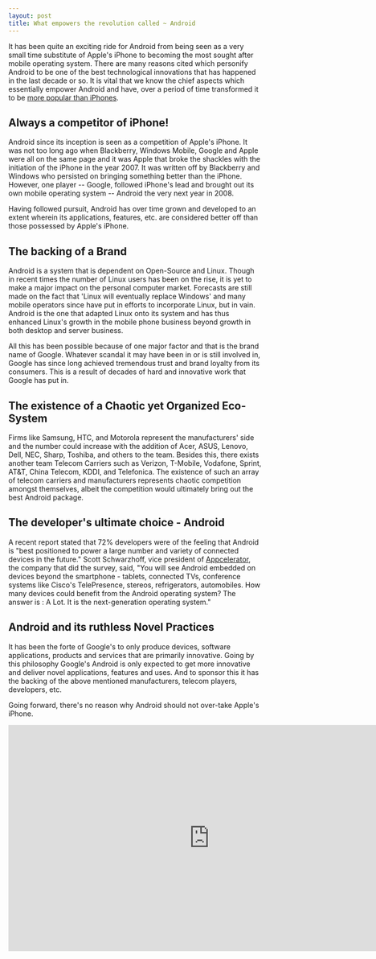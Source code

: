```yaml
---
layout: post
title: What empowers the revolution called ~ Android
---
```


It has been quite an exciting ride for Android from being seen as a very small time substitute of Apple's iPhone to becoming the most sought after mobile operating system. There are many reasons cited which personify Android to be one of the best technological innovations that has happened in the last decade or so. It is vital that we know the chief aspects which essentially empower Android and have, over a period of time transformed it to be <a href="http://news.discovery.com/tech/called-it-android-phones-more-popular-than-iphones.html">more popular than iPhones</a>. 

## Always a competitor of iPhone!

Android since its inception is seen as a competition of Apple's iPhone. It was not too long ago when Blackberry, Windows Mobile, Google and Apple were all on the same page and it was Apple that broke the shackles with the initiation of the iPhone in the year 2007. It was written off by Blackberry and Windows who persisted on bringing something better than the iPhone. However, one player -- Google, followed iPhone's lead and brought out its own mobile operating system -- Android the very next year in 2008. 

Having followed pursuit, Android has over time grown and developed to an extent wherein its applications, features, etc. are considered better off than those possessed by Apple's iPhone.

## The backing of a Brand

Android is a system that is dependent on Open-Source and Linux. Though in recent times the number of Linux users has been on the rise, it is yet to make a major impact on the personal computer market. Forecasts are still made on the fact that 'Linux will eventually replace Windows' and many mobile operators since have put in efforts to incorporate Linux, but in vain. Android is the one that adapted Linux onto its system and has thus enhanced Linux's growth in the mobile phone business beyond growth in both desktop and server business.

All this has been possible because of one major factor and that is the brand name of Google. Whatever scandal it may have been in or is still involved in, Google has since long achieved tremendous trust and brand loyalty from its consumers. This is a result of decades of hard and innovative work that Google has put in.

## The existence of a Chaotic yet Organized Eco-System

Firms like Samsung, HTC, and Motorola represent the manufacturers' side and the number could increase with the addition of Acer, ASUS, Lenovo, Dell, NEC, Sharp, Toshiba, and others to the team. Besides this, there exists another team Telecom Carriers such as Verizon, T-Mobile, Vodafone, Sprint, AT&T, China Telecom, KDDI, and Telefonica. The existence of such an array of telecom carriers and manufacturers represents chaotic competition amongst themselves, albeit the competition would ultimately bring out the best Android package.

## The developer's ultimate choice - Android

A recent report stated that 72% developers were of the feeling that Android is "best positioned to power a large number and variety of connected devices in the future." Scott Schwarzhoff, vice president of <a href="http://www.appcelerator.com/">Appcelerator</a>, the company that did the survey, said, "You will see Android embedded on devices beyond the smartphone - tablets, connected TVs, conference systems like Cisco's TelePresence, stereos, refrigerators, automobiles. How many devices could benefit from the Android operating system? The answer is : A Lot. It is the next-generation operating system."

## Android and its ruthless Novel Practices

It has been the forte of Google's to only produce devices, software applications, products and services that are primarily innovative. Going by this philosophy Google's Android is only expected to get more innovative and deliver novel applications, features and uses. And to sponsor this it has the backing of the above mentioned manufacturers, telecom players, developers, etc.

Going forward, there's no reason why Android should not over-take Apple's iPhone.

<iframe width="800" height="450" src="http://www.youtube.com/embed/yAZYSVr2Bhc" frameborder="0" allowfullscreen></iframe>
